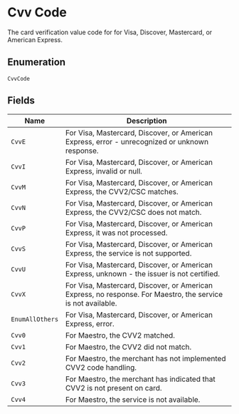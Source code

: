 
# Cvv Code

The card verification value code for for Visa, Discover, Mastercard, or American Express.

## Enumeration

`CvvCode`

## Fields

| Name | Description |
|  --- | --- |
| `CvvE` | For Visa, Mastercard, Discover, or American Express, error - unrecognized or unknown response. |
| `CvvI` | For Visa, Mastercard, Discover, or American Express, invalid or null. |
| `CvvM` | For Visa, Mastercard, Discover, or American Express, the CVV2/CSC matches. |
| `CvvN` | For Visa, Mastercard, Discover, or American Express, the CVV2/CSC does not match. |
| `CvvP` | For Visa, Mastercard, Discover, or American Express, it was not processed. |
| `CvvS` | For Visa, Mastercard, Discover, or American Express, the service is not supported. |
| `CvvU` | For Visa, Mastercard, Discover, or American Express, unknown - the issuer is not certified. |
| `CvvX` | For Visa, Mastercard, Discover, or American Express, no response. For Maestro, the service is not available. |
| `EnumAllOthers` | For Visa, Mastercard, Discover, or American Express, error. |
| `Cvv0` | For Maestro, the CVV2 matched. |
| `Cvv1` | For Maestro, the CVV2 did not match. |
| `Cvv2` | For Maestro, the merchant has not implemented CVV2 code handling. |
| `Cvv3` | For Maestro, the merchant has indicated that CVV2 is not present on card. |
| `Cvv4` | For Maestro, the service is not available. |


